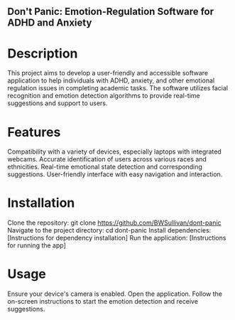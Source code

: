 ## Don't Panic: Emotion-Regulation Software for ADHD and Anxiety

# Description
This project aims to develop a user-friendly and accessible software application to help individuals with ADHD, anxiety, and other emotional regulation issues in completing academic tasks. The software utilizes facial recognition and emotion detection algorithms to provide real-time suggestions and support to users.

#  Features
Compatibility with a variety of devices, especially laptops with integrated webcams.
Accurate identification of users across various races and ethnicities.
Real-time emotional state detection and corresponding suggestions.
User-friendly interface with easy navigation and interaction.

# Installation
Clone the repository: git clone https://github.com/BWSullivan/dont-panic
Navigate to the project directory: cd dont-panic
Install dependencies: [Instructions for dependency installation]
Run the application: [Instructions for running the app]

# Usage
Ensure your device's camera is enabled.
Open the application.
Follow the on-screen instructions to start the emotion detection and receive suggestions.
